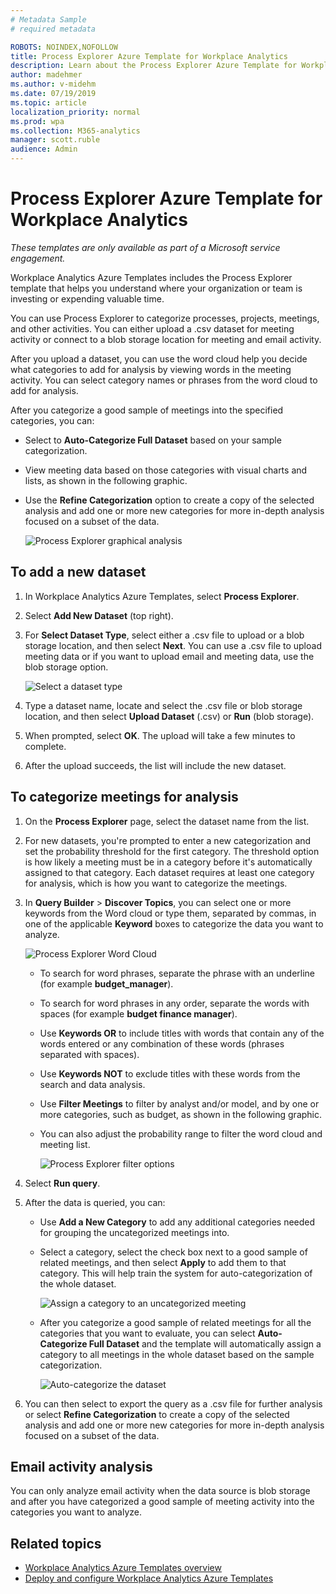```yaml
---
# Metadata Sample
# required metadata

ROBOTS: NOINDEX,NOFOLLOW
title: Process Explorer Azure Template for Workplace Analytics 
description: Learn about the Process Explorer Azure Template for Workplace Analytics and how to use it
author: madehmer
ms.author: v-midehm
ms.date: 07/19/2019
ms.topic: article
localization_priority: normal 
ms.prod: wpa
ms.collection: M365-analytics
manager: scott.ruble
audience: Admin
---
```


# Process Explorer Azure Template for Workplace Analytics

_These templates are only available as part of a Microsoft service engagement._

Workplace Analytics Azure Templates includes the Process Explorer template that helps you understand where your organization or team is investing or expending valuable time.

You can use Process Explorer to categorize processes, projects, meetings, and other activities. You can either upload a .csv dataset for meeting activity or connect to a blob storage location for meeting and email activity.

After you upload a dataset, you can use the word cloud help you decide what categories to add for analysis by viewing words in the meeting activity. You can select category names or phrases from the word cloud to add for analysis.

After you categorize a good sample of meetings into the specified categories, you can:

* Select to **Auto-Categorize Full Dataset** based on your sample categorization.
* View meeting data based on those categories with visual charts and lists, as shown in the following graphic.
* Use the **Refine Categorization** option to create a copy of the selected analysis and add one or more new categories for more in-depth analysis focused on a subset of the data.

   ![Process Explorer graphical analysis](./images/pexp-refine.png)

## To add a new dataset

1. In Workplace Analytics Azure Templates, select **Process Explorer**.
2. Select **Add New Dataset** (top right).
3. For **Select Dataset Type**, select either a .csv file to upload or a blob storage location, and then select **Next**. You can use a .csv file to upload meeting data or if you want to upload email and meeting data, use the blob storage option.

   ![Select a dataset type](./images/process-explorer.png)

4. Type a dataset name, locate and select the .csv file or blob storage location, and then select **Upload Dataset** (.csv) or **Run** (blob storage).
5. When prompted, select **OK**. The upload will take a few minutes to complete.
6. After the upload succeeds, the list will include the new dataset.

## To categorize meetings for analysis

1. On the **Process Explorer** page, select the dataset name from the list.
2. For new datasets, you're prompted to enter a new categorization and set the probability threshold for the first category. The threshold option is how likely a meeting must be in a category before it's automatically assigned to that category. Each dataset requires at least one category for analysis, which is how you want to categorize the meetings.
3. In **Query Builder** > **Discover Topics**, you can select one or more keywords from the Word cloud or type them, separated by commas, in one of the applicable **Keyword** boxes to categorize the data you want to analyze.

     ![Process Explorer Word Cloud](./images/pexp-word-cloud.png)

   * To search for word phrases, separate the phrase with an underline (for example **budget_manager**).
   * To search for word phrases in any order, separate the words with spaces (for example **budget finance manager**).
   * Use **Keywords OR** to include titles with words that contain any of the words entered or any combination of these words (phrases separated with spaces).
   * Use **Keywords NOT** to exclude titles with these words from the search and data analysis.
   * Use **Filter Meetings** to filter by analyst and/or model, and by one or more categories, such as budget, as shown in the following graphic.
   * You can also adjust the probability range to filter the word cloud and meeting list.

     ![Process Explorer filter options](./images/pexp-filter-options.png)

4. Select **Run query**.
5. After the data is queried, you can:

   * Use **Add a New Category** to add any additional categories needed for grouping the uncategorized meetings into.
   * Select a category, select the check box next to a good sample of related meetings, and then select **Apply** to add them to that category. This will help train the system for auto-categorization of the whole dataset.

      ![Assign a category to an uncategorized meeting](./images/pexp-assign-category.png)

   * After you categorize a good sample of related meetings for all the categories that you want to evaluate, you can select **Auto-Categorize Full Dataset** and the template will automatically assign a category to all meetings in the whole dataset based on the sample categorization.

      ![Auto-categorize the dataset](./images/pexp-refine.png)

6. You can then select to export the query as a .csv file for further analysis or select **Refine Categorization** to create a copy of the selected analysis and add one or more new categories for more in-depth analysis focused on a subset of the data.

## Email activity analysis

You can only analyze email activity when the data source is blob storage and after you have categorized a good sample of meeting activity into the categories you want to analyze.

## Related topics

* [Workplace Analytics Azure Templates overview](./overview.md)
* [Deploy and configure Workplace Analytics Azure Templates](./deploy-configure.md)

